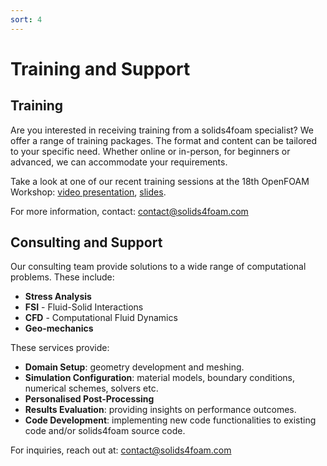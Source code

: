 ```yaml
---
sort: 4
---
```


# Training and Support

## Training

Are you interested in receiving training from a solids4foam specialist? We offer a range of training packages. The format and content can be tailored to your specific need. Whether online or in-person, for beginners or advanced, we can accommodate your requirements.

Take a look at one of our recent training sessions at the 18th OpenFOAM Workshop: [video presentation](https://www.youtube.com/watch?v=7tmuqK58gIA), [slides](https://accessmunster.ie/video/x8mb97m).     

For more information, contact: contact@solids4foam.com

## Consulting and Support

Our consulting team provide solutions to a wide range of computational problems. These include:

- **Stress Analysis**   
- **FSI** - Fluid-Solid Interactions 
- **CFD** - Computational Fluid Dynamics
- **Geo-mechanics**
  

These services provide:   
- **Domain Setup**: geometry development and meshing.
- **Simulation Configuration**: material models, boundary conditions, numerical schemes, solvers etc.
- **Personalised Post-Processing**
- **Results Evaluation**: providing insights on performance outcomes.
- **Code Development**: implementing new code functionalities to existing code and/or solids4foam source code. 

For inquiries, reach out at: contact@solids4foam.com

<!-- {% include list.liquid all=true %} -->
